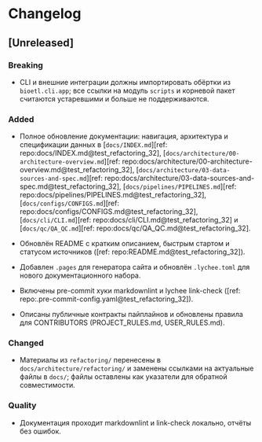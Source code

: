 # Changelog

## [Unreleased]

### Breaking

- CLI и внешние интеграции должны импортировать обёртки из `bioetl.cli.app`; все
  ссылки на модуль `scripts` и корневой пакет считаются устаревшими и больше не
  поддерживаются.

### Added

- Полное обновление документации: навигация, архитектура и спецификации данных в
  [`docs/INDEX.md`][ref: repo:docs/INDEX.md@test_refactoring_32],
  [`docs/architecture/00-architecture-overview.md`][ref: repo:docs/architecture/00-architecture-overview.md@test_refactoring_32],
  [`docs/architecture/03-data-sources-and-spec.md`][ref: repo:docs/architecture/03-data-sources-and-spec.md@test_refactoring_32],
  [`docs/pipelines/PIPELINES.md`][ref: repo:docs/pipelines/PIPELINES.md@test_refactoring_32],
  [`docs/configs/CONFIGS.md`][ref: repo:docs/configs/CONFIGS.md@test_refactoring_32],
  [`docs/cli/CLI.md`][ref: repo:docs/cli/CLI.md@test_refactoring_32] и
  [`docs/qc/QA_QC.md`][ref: repo:docs/qc/QA_QC.md@test_refactoring_32].

- Обновлён README с кратким описанием, быстрым стартом и статусом источников
  ([ref: repo:README.md@test_refactoring_32]).

- Добавлен `.pages` для генератора сайта и обновлён `.lychee.toml` для нового
  документационного набора.

- Включены pre-commit хуки markdownlint и lychee link-check
  ([ref: repo:.pre-commit-config.yaml@test_refactoring_32]).

- Описаны публичные контракты пайплайнов и обновлены правила для CONTRIBUTORS
  (PROJECT_RULES.md, USER_RULES.md).

### Changed

- Материалы из `refactoring/` перенесены в `docs/architecture/refactoring/` и заменены ссылками на актуальные файлы в `docs/`;
  файлы оставлены как указатели для обратной совместимости.

### Quality

- Документация проходит markdownlint и link-check локально, отчёты без ошибок.
